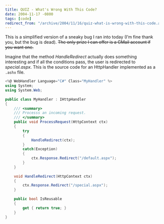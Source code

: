 ```yaml
---
title: QUIZ - What's Wrong With This Code?
date: 2004-11-17 -0800
tags: [code]
redirect_from: "/archive/2004/11/16/quiz-what-is-wrong-with-this-code.aspx/"
---
```


This is a simplified version of a sneaky bug I ran into today (I’m fine
thank you, but the bug is dead). ~~The only prize I can offer is a GMail
account if you want one.~~

Imagine that the method *HandleRedirect* actually does something
interesting and if all the conditions pass, the user is redirected to
*special.aspx*. This is the source code for an HttpHandler implemented
as a `.ashx` file.

```csharp
<%@ WebHandler Language="C#" Class="MyHandler" %>
using System;
using System.Web;
 
public class MyHandler : IHttpHandler
{
    /// <summary>
    /// Processs an incoming request.
    /// </summary>
    public void ProcessRequest(HttpContext ctx)
    {
        try
        {
            HandleRedirect(ctx);
        }
        catch(Exception)
        {
            ctx.Response.Redirect("/default.aspx");
        }
    }
 
    void HandleRedirect(HttpContext ctx)
    {
        ctx.Response.Redirect("/special.aspx");
    }
 
    public bool IsReusable
    {
        get { return true; }
    }
}
```

